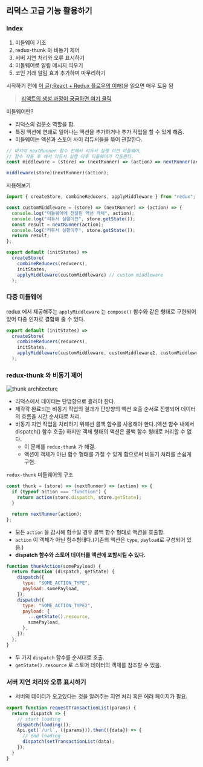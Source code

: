 ## 리덕스 고급 기능 활용하기

### index

1. 미들웨어 기초
2. redux-thunk 와 비동기 제어
3. 서버 지연 처리와 오류 표시하기
4. 미들웨어로 알림 메시지 띄우기
5. 코인 거래 알림 효과 추가하며 마무리하기

시작하기 전에 [이 글(;React + Redux 플로우의 이해)](https://medium.com/@ca3rot/%EC%95%84%EB%A7%88-%EC%9D%B4%EA%B2%8C-%EC%A0%9C%EC%9D%BC-%EC%9D%B4%ED%95%B4%ED%95%98%EA%B8%B0-%EC%89%AC%EC%9A%B8%EA%B1%B8%EC%9A%94-react-redux-%ED%94%8C%EB%A1%9C%EC%9A%B0%EC%9D%98-%EC%9D%B4%ED%95%B4-1585e911a0a6)을 읽으면 매우 도움 됨

> [리액트의 생성 과정이 궁금하면 여기 클릭](https://pomb.us/build-your-own-react)

미들웨어란?

- 리덕스의 검문소 역할을 함.
- 특정 액션에 연쇄로 일어나는 액션을 추가하거나 추가 작업을 할 수 있게 해줌.
- 미들웨어는 액션과 스토어 사이 리듀서들을 묶어 관찰한다.

```javascript
// 마지막 nextRunner 함수 전에서 리듀서 실행 이전 미들웨어,
// 함수 작동 후 에서 리듀서 실행 이후 미들웨어가 작동한다.
const middleware = (store) => (nextRunner) => (action) => nextRunner(action);

middleware(store)(nextRunner)(action);
```

사용해보기

```javascript
import { createStore, combineReducers, applyMiddleware } from "redux";

const customMiddleware = (store) => (nextRunner) => (action) => {
  console.log("미들웨어에 전달된 액션 객체", action);
  console.log("리듀서 실행이전", store.getState());
  const result = nextRunner(action);
  console.log("리듀서 실행이후", store.getState());
  return result;
};

export default (initStates) =>
  createStore(
    combineReducers(reducers),
    initStates,
    applyMiddleware(customMiddleware) // custom middleware
  );
```

### 다중 미들웨어

redux 에서 제공해주는 `applyMiddleware` 는 `compose()` 함수와 같은 형태로 구현되어 있어 다중 인자로 결합해 줄 수 있다.

```javascript
export default (initStates) =>
  createStore(
    combineReducers(reducers),
    initStates,
    applyMiddleware(customMiddleware, customMiddleware2, customMiddleware3)
  );
```

### redux-thunk 와 비동기 제어

![[thunk architecture](https://designingforscale.com/understanding-redux-middleware-and-writing-custom-ones)](https://designingforscale.com/content/images/2017/09/reduxMiddleware.png)

- 리덕스에서 데이터는 단방향으로 흘러야 한다.
- 제각각 완료되는 비동기 작업의 결과가 단방향의 액션 호출 순서로 진행되어 데이터의 흐름을 시간 순서대로 처리.
- 비동기 지연 작업을 처리하기 위해선 콜백 함수를 사용해야 한다.(액션 함수 내에서 dispatch() 함수 호출) 하지만 객체 형태의 액션은 콜백 함수 형태로 처리할 수 없다.
  - 이 문제를 `redux-thunk` 가 해결.
  - 액션이 객체가 아닌 함수 형태를 가질 수 있게 함으로써 비동기 처리를 손쉽게 구현.

`redux-thunk` 미들웨어의 구조

```javascript
const thunk = (store) => (nextRunner) => (action) => {
  if (typeof action === "function") {
    return action(store.dispatch, store.getState);
  }

  return nextRunner(action);
};
```

- 모든 `action` 을 감시해 함수일 경우 콜백 함수 형태로 액션을 호출함.
- `action` 이 객체가 아닌 함수형태다.(기존의 액션은 `type`, `payload`로 구성되어 있음.)
- **dispatch 함수와 스토어 데이터를 액션에 포함시킬 수 있다.**

```javascript
function thunkAction(somePayload) {
  return function (dispatch, getState) {
    dispatch({
      type: "SOME_ACTION_TYPE",
      payload: somePayload,
    });
    dispatch({
      type: "SOME_ACTION_TYPE2",
      payload: {
        ...getState().resource,
        somePayload,
      },
    });
  };
}
```

- 두 가지 `dispatch` 함수를 순서대로 호출.
- `getState().resource` 로 스토어 데이터의 객체를 참조할 수 있음.

### 서버 지연 처리와 오류 표시하기

- 서버의 데이터가 오고있다는 것을 알려주는 지연 처리 혹은 에러 페이지가 필요.

```javascript
export function requestTransactionList(params) {
  return dispatch => {
    // start loading
    dispatch(loading());
    Api.get(`/url`, ({params})).then(({data}) => {
      // end loading
      dispatch(setTransactionList(data);
    });
  }
}
```
